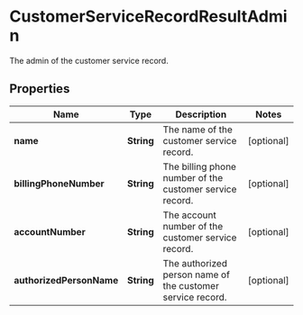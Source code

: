 

# CustomerServiceRecordResultAdmin

The admin of the customer service record.

## Properties

| Name | Type | Description | Notes |
|------------ | ------------- | ------------- | -------------|
|**name** | **String** | The name of the customer service record. |  [optional] |
|**billingPhoneNumber** | **String** | The billing phone number of the customer service record. |  [optional] |
|**accountNumber** | **String** | The account number of the customer service record. |  [optional] |
|**authorizedPersonName** | **String** | The authorized person name of the customer service record. |  [optional] |



